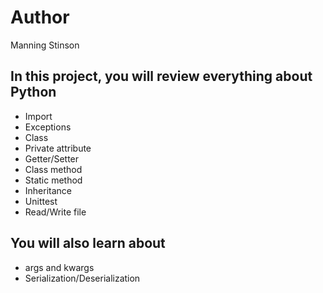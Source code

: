 # Author

Manning Stinson

## In this project, you will review everything about Python

- Import
- Exceptions
- Class
- Private attribute
- Getter/Setter
- Class method
- Static method
- Inheritance
- Unittest
- Read/Write file

## You will also learn about

- args and kwargs
- Serialization/Deserialization
